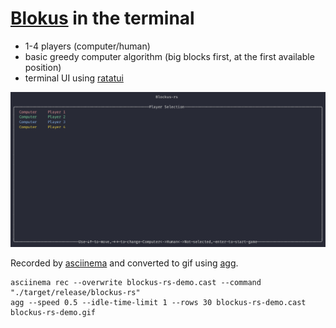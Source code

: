 # [Blokus](https://en.wikipedia.org/wiki/Blokus) in the terminal

* 1-4 players (computer/human)
* basic greedy computer algorithm (big blocks first, at the first available position)
* terminal UI using [ratatui](https://github.com/ratatui-org/ratatui)

![blockus asciinema demo converted to gif using agg](./blockus-rs-demo.gif)

Recorded by [asciinema](https://github.com/asciinema/asciinema) and converted to gif using [agg](https://github.com/asciinema/agg).

```
asciinema rec --overwrite blockus-rs-demo.cast --command "./target/release/blockus-rs"
agg --speed 0.5 --idle-time-limit 1 --rows 30 blockus-rs-demo.cast blockus-rs-demo.gif
```